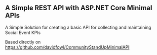 ## A Simple REST API with ASP.NET Core Minimal APIs

A Simple Solution for creating a basic API for collecting and maintaining Social Event KPIs

Based directly on https://github.com/davidfowl/CommunityStandUpMinimalAPI


